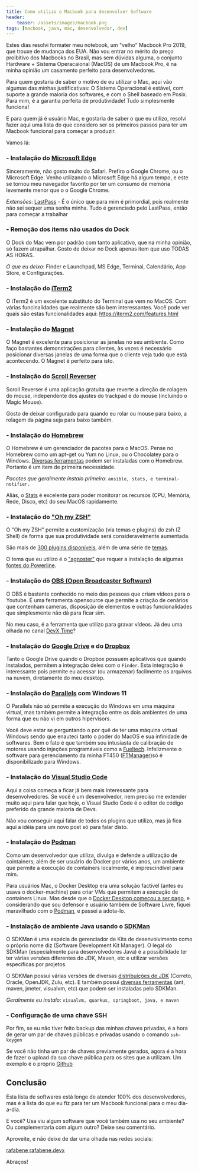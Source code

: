 ```yaml
---
title: Como utilizo o Macbook para desenvolver Software
header:
    teaser: /assets/images/macbook.png
tags: [macbook, java, mac, desenvolvedor, dev]
---
```


Estes dias resolvi formater meu notebook, um "velho" Macbook Pro 2019, que trouxe de mudança dos EUA. Não vou entrar no mérito do preço proibitivo dos Macbooks no Brasil, mas sem dúvidas alguma, o conjunto Hardware + Sistema Operacaional (MacOS) de um Macbook Pro, é na minha opinião um casamento perfeito para desenvolvedores.

Para quem gostaria de saber o motivo de eu utilizar o Mac, aqui vão algumas das minhas justificativas: O Sistema Operacional é estável, com suporte a grande maioria dos softwares, e com o Shell baseado em Posix. Para mim, é a garantia perfeita de produtividade! Tudo simplesmente funciona!

E para quem já é usuário Mac, e gostaria de saber o que eu utilizo, resolvi fazer aqui uma lista do que considero ser os primeiros passos para ter um Macbook funcional para começar a produzir.

Vamos lá:

### - Instalação do [Microsoft Edge](https://www.microsoft.com/pt-br/edge)

Sinceramente, não gosto muito do Safari. Prefiro o Google Chrome, ou o Microsoft Edge. Venho utilizando o Microsoft Edge há algum tempo, e este se tornou meu navegador favorito por ter um consumo de memória levemente menor que o o Google Chrome. 

*Extensões*: [LastPass](https://lastpass.com/) - É o único que para mim é primordial, pois realmente não sei sequer uma senha minha. Tudo é gerenciado pelo LastPass, então para começar a trabalhar 

### - Remoção dos items não usados do Dock

O Dock do Mac vem por padrão com tanto aplicativo, que na minha opinião, só fazem atrapalhar. Gosto de deixar no Dock apenas item que uso TODAS AS HORAS. 

*O que eu deixo*: Finder e Launchpad, MS Edge, Terminal, Calendário, App Store, e Configurações.

### - Instalação do [iTerm2](https://iterm2.com/)

O iTerm2 é um excelente substituto do Terminal que vem no MacOS. Com várias funcinalidades que realmente são bem interessantes. Você pode ver quais são estas funcionalidades aqui: <https://iterm2.com/features.html>

### - Instalação do [Magnet](https://apps.apple.com/br/app/magnet/id441258766)

O Magnet é excelente para posicionar as janelas no seu ambiente. Como faço bastantes demonstrações para clientes, às vezes é necessário posicionar diversas janelas de uma forma que o cliente veja tudo que está acontecendo. O Magnet é perfeito para isto.

### - Instalação do [Scroll Reverser](https://pilotmoon.com/scrollreverser/)

Scroll Reverser é uma aplicação gratuita que reverte a direção de rolagem do mouse, independente dos ajustes do trackpad e do mouse (incluindo o Magic Mouse).

Gosto de deixar configurado para quando eu rolar ou mouse para baixo, a rolagem da página seja para baixo também.

### - Instalação do [Homebrew](https://brew.sh/)

O Homebrew é um gerenciador de pacotes para o MacOS. Pense no Homebrew como um apt-get ou Yum no Linux, ou o Chocolatey para o Windows. [Diversas ferramentas](https://formulae.brew.sh/formula/) podem ser instaladas com o Homebrew. Portanto é um item de primeira necessidade.

*Pacotes que geralmente instalo primeiro*: `ansible, stats, e terminal-notifier.`

Aliás, o [Stats](https://github.com/exelban/stats) é excelente para poder monitorar os recursos (CPU, Memória, Rede, Disco, etc) do seu MacOS rapidamente.

### - Instalação do ["Oh my ZSH"](https://ohmyz.sh/)

O "Oh my ZSH" permite a customização (via temas e plugins) do zsh (Z Shell) de forma que sua produtividade será consideravelmente aumentada.

São mais de [300 plugins disponíveis](https://github.com/ohmyzsh/ohmyzsh/wiki/Plugins), além de uma série de [temas](https://github.com/ohmyzsh/ohmyzsh/wiki/Themes).

O tema que eu utilizo é o ["agnoster"](https://github.com/ohmyzsh/ohmyzsh/wiki/Themes#agnoster) que requer a instalação de algumas [fontes do Powerline](https://github.com/powerline/fonts).

### - Instalação do [OBS (Open Broadcaster Software)](https://obsproject.com/pt-br)

O OBS é bastante conhecido no meio das pessoas que criam vídeos para o Youtube. É uma ferramenta opensource que permite a criação de cenários que contenham cameras, disposição de elementos e outras funcionalidades que simplesmente não dá para ficar sim. 

No meu caso, é a ferramenta que utilizo para gravar vídeos. Já deu uma olhada no canal [DevX Time](http://youtube.com/rafabene)?

### - Instalação do [Google Drive](https://drive.google.com/) e do [Dropbox](https://www.dropbox.com/)

Tanto o Google Drive quando o Dropbox possuem aplicativos que quando instalados, permitem a integração deles com o `Finder`. Esta integração é interessante pois permite eu acessar (ou armazenar) facilmente os arquivos na nuvem, diretamente do meu desktop.


### - Instalação do [Parallels](https://www.parallels.com/br/) com Windows 11

O Parallels não só permite a execução do Windows em uma máquina virtual, mas também permite a integração entre os dois ambientes de uma forma que eu não vi em outros hipervisors.

Você deve estar se perguntando o por quê de ter uma máquina virtual Windows sendo que enauteci tanto o poder do MacOS e sua infinidade de softwares. Bem o fato é que também sou intusiasta de calibração de motores usando injeções programáveis como a [Fueltech](https://fueltech.com.br/). Infelizmente o software para gerenciamento da minha FT450 ([FTManager](https://fueltech.com.br/pages/software))só é disponibilizado para Windows.

### - Instalação do [Visual Studio Code](https://code.visualstudio.com/Download)

Aqui a coisa começa a ficar já bem mais interessante para desenvolvedores. Se você é um desenvolvedor, nem preciso me extender muito aqui para falar que hoje, o Visual Studio Code é o editor de código preferido da grande maioria de Devs.

Não vou conseguir aqui falar de todos os plugins que utilizo, mas já fica aqui a idéia para um novo post só para falar disto.

### - Instalação do [Podman](https://podman-desktop.io/)

Como um desenvolvedor que utiliza, divulga e defende a utilização de cointainers; além de ser usuário do Docker por vários anos, um ambiente que permite a execução de containers localmente, é imprescindível para mim.

Para usuários Mac, o Docker Desktop era uma solução factível (antes eu usava o docker-machine) para criar VMs que permitem a execução de containers Linux. Mas desde que o [Docker Desktop começou a ser pago](https://gago.io/blog/docker-desktop-pago/), e considerando que sou defensor e usuário também de Software Livre, fiquei maravilhado com o [Podman](https://podman.io/), e passei a adota-lo.

### - Instalação de ambiente Java usando o [SDKMan](https://sdkman.io/)

O SDKMan é uma espécia de gerenciador de Kits de desenvolvimento como o próprio nome diz (Software Development Kit Manager). O legal do SDKMan (especialmente para desenvolvedores Java) é a possibilidade ter ter várias versões diferentes do JDK, Maven, etc e utilizar versões específicas por projetos.

O SDKMan possui várias versões de diversas [distribuições de JDK](https://sdkman.io/jdks) (Correto, Oracle, OpenJDK, Zulu, etc). E também possui [diversas ferramentas](https://sdkman.io/sdks) (ant, maven, jmeter, visualvm, etc) que podem ser instaladas pelo SDKMan.

*Geralmente eu instalo*: `visualvm, quarkus, springboot, java, e maven`

### - Configuração de uma chave SSH

Por fim, se eu não tiver feito backup das minhas chaves privadas, é a hora de gerar um par de chaves públicas e privadas usando o comando `ssh-keygen`

Se você não tinha um par de chaves previamente gerados, agora é a hora de fazer o upload da sua chave pública para os sites que a utilizam. Um exemplo é o próprio [Github](https://github.com/settings/keys) 

## Conclusão

Esta lista de softwares está longe de atender 100% dos desenvolvedores, mas é a lista do que eu fiz para ter um Macbook funcional para o meu dia-a-dia.

E você? Usa viu algum software que você também usa no seu ambiente? Ou complementaria com algum outro? Deixe seu comentário.

Aproveite, e não deixe de dar uma olhada nas redes sociais: 

<a href="https://twitter.com/rafabene" itemprop="sameAs" rel="nofollow noopener noreferrer me">
    <i class="fab fa-fw fa-twitter-square" aria-hidden="true"></i><span class="label">rafabene</span>
</a>

<a href="https://instagram.com/rafabene.devx" itemprop="sameAs" rel="nofollow noopener noreferrer me">
    <i class="fab fa-fw fa-instagram" aria-hidden="true"></i><span class="label">rafabene.devx</span>
</a>

Abraços!